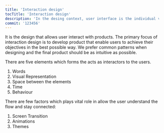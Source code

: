 ```yaml
---
title: 'Interaction design'
tocTitle: 'Interaction design'
description: 'In the desing context, user interface is the individual views that provide for goal completion.'
commit: '123456'
---
```


It is the design that allows user interact with products. The primary focus of interaction design is to develop product that enable users to achieve their objectives in the best possible way. We prefer common patterns when designing and the final product should be as intuitive as possible.

There are five elements which forms the acts as interactors to the users.

1. Words
2. Visual Representation
3. Space between the elements
4. Time
5. Behaviour

There are few factors which plays vital role in allow the user understand the flow and stay connected:

1. Screen Transition
2. Animations
3. Themes

<!-- ## Sub Heading

✍️Coming soon: Please watch this space for more updates from our team. Thanks for the patience! -->

<!-- ![default and pinned tasks](/placeholders/banner.png)

```javascript
code or syntax
```

<div class="aside">
<a href="https://medium.com/@pasql/transitional-interfaces-926eb80d64e3"><b>Links</b></a>
</div>
 -->

